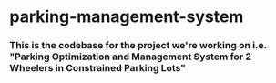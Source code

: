 # parking-management-system

### This is the codebase for the project we're working on i.e. "Parking Optimization and Management System for 2 Wheelers in Constrained Parking Lots"
